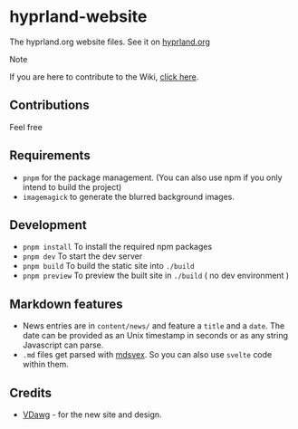 # hyprland-website

The hyprland.org website files. See it on [hyprland.org](https://hyprland.org)

> [!NOTE]  
> If you are here to contribute to the Wiki, [click here](https://github.com/hyprwm/hyprland-wiki).

## Contributions

Feel free

## Requirements

- `pnpm` for the package management. (You can also use npm if you only intend to build the project)
- `imagemagick` to generate the blurred background images.

## Development

- `pnpm install` To install the required npm packages
- `pnpm dev` To start the dev server
- `pnpm build` To build the static site into `./build`
- `pnpm preview` To preview the built site in `./build` ( no dev environment )

## Markdown features

- News entries are in `content/news/` and feature a `title` and a `date`. The date can be provided as an Unix timestamp in seconds or as any string Javascript can parse.
- `.md` files get parsed with [mdsvex](https://github.com/pngwn/mdsvex). So you can also use `svelte` code within them.

## Credits

- [VDawg](https://github.com/Visual-Dawg) - for the new site and design.
